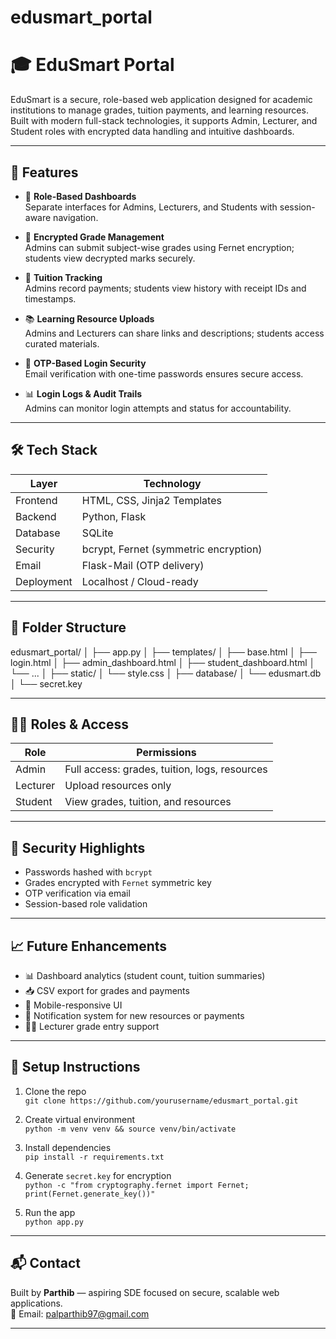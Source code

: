 # edusmart_portal
# 🎓 EduSmart Portal

EduSmart is a secure, role-based web application designed for academic institutions to manage grades, tuition payments, and learning resources. Built with modern full-stack technologies, it supports Admin, Lecturer, and Student roles with encrypted data handling and intuitive dashboards.

---

## 🚀 Features

- 🔐 **Role-Based Dashboards**  
  Separate interfaces for Admins, Lecturers, and Students with session-aware navigation.

- 🧮 **Encrypted Grade Management**  
  Admins can submit subject-wise grades using Fernet encryption; students view decrypted marks securely.

- 🧾 **Tuition Tracking**  
  Admins record payments; students view history with receipt IDs and timestamps.

- 📚 **Learning Resource Uploads**  
  Admins and Lecturers can share links and descriptions; students access curated materials.

- 📩 **OTP-Based Login Security**  
  Email verification with one-time passwords ensures secure access.

- 📊 **Login Logs & Audit Trails**  
  Admins can monitor login attempts and status for accountability.

---

## 🛠️ Tech Stack

| Layer        | Technology                     |
|--------------|--------------------------------|
| Frontend     | HTML, CSS, Jinja2 Templates    |
| Backend      | Python, Flask                  |
| Database     | SQLite                         |
| Security     | bcrypt, Fernet (symmetric encryption) |
| Email        | Flask-Mail (OTP delivery)      |
| Deployment   | Localhost / Cloud-ready        |

---

## 📂 Folder Structure


edusmart_portal/
│
├── app.py
│
├── templates/
│   ├── base.html
│   ├── login.html
│   ├── admin_dashboard.html
│   ├── student_dashboard.html
│   └── ...
│
├── static/
│   └── style.css
│
├── database/
│   └── edusmart.db
│
└── secret.key


---

## 🧑‍💻 Roles & Access

| Role      | Permissions |
|-----------|-------------|
| Admin     | Full access: grades, tuition, logs, resources |
| Lecturer  | Upload resources only |
| Student   | View grades, tuition, and resources |

---

## 🔐 Security Highlights

- Passwords hashed with `bcrypt`
- Grades encrypted with `Fernet` symmetric key
- OTP verification via email
- Session-based role validation

---

## 📈 Future Enhancements

- 📊 Dashboard analytics (student count, tuition summaries)
- 📥 CSV export for grades and payments
- 📱 Mobile-responsive UI
- 🔔 Notification system for new resources or payments
- 🧑‍🏫 Lecturer grade entry support

---

## 📌 Setup Instructions

1. Clone the repo  
   `git clone https://github.com/yourusername/edusmart_portal.git`

2. Create virtual environment  
   `python -m venv venv && source venv/bin/activate`

3. Install dependencies  
   `pip install -r requirements.txt`

4. Generate `secret.key` for encryption  
   `python -c "from cryptography.fernet import Fernet; print(Fernet.generate_key())"`

5. Run the app  
   `python app.py`

---

## 📬 Contact

Built by **Parthib** — aspiring SDE focused on secure, scalable web applications.  
📧 Email: palparthib97@gmail.com  

---

